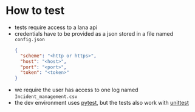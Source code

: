 # How to test

* tests require access to a lana api
* credentials have to be provided as a json stored in a file named `config.json` 
    ```json
    {
      "scheme": "<http or https>",
      "host": "<host>",
      "port": "<port>",
      "token": "<token>"
    }
    ```
 * we require the user has access to one log named `Incident_management.csv`
 * the dev environment uses [pytest](https://docs.pytest.org/en/latest/), but the tests also work with [unittest](https://docs.python.org/3/library/unittest.html)
 
